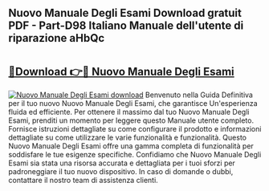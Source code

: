 ## Nuovo Manuale Degli Esami Download gratuit PDF - Part-D98 Italiano Manuale dell'utente di riparazione aHbQc

# <h2><a href="http://dfecp4.blite.top/?on=Nuovo+Manuale+Degli+Esami">🔗Download 👉🔴 Nuovo Manuale Degli Esami</a></h2>

[![Nuovo Manuale Degli Esami download](https://i.imgur.com/lujVjoI.png)](http://dfecp4.blite.top/?on=Nuovo+Manuale+Degli+Esami)
Benvenuto nella Guida Definitiva per il tuo nuovo Nuovo Manuale Degli Esami, che garantisce Un'esperienza fluida ed efficiente. Per ottenere il massimo dal tuo Nuovo Manuale Degli Esami, prenditi un momento per leggere questo Manuale utente completo. Fornisce istruzioni dettagliate su come configurare il prodotto e informazioni dettagliate su come utilizzare le varie funzionalità e funzionalità. Questo Nuovo Manuale Degli Esami offre una gamma completa di funzionalità per soddisfare le tue esigenze specifiche. Confidiamo che Nuovo Manuale Degli Esami sia stata una risorsa accurata e dettagliata per i tuoi sforzi per padroneggiare il tuo nuovo dispositivo. In caso di domande o dubbi, contattare il nostro team di assistenza clienti.
